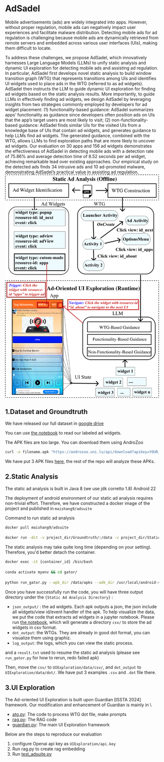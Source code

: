 # AdSadel
Mobile advertisements (ads) are widely integrated into apps. However, without proper regulation, mobile ads can negatively impact user experiences and facilitate malware distribution. Detecting mobile ads for ad regulation is challenging because mobile ads are dynamically retrieved from remote servers and embedded across various user interfaces (UIs), making them difficult to locate.

To address these challenges, we propose AdSadel, which innovatively harnesses Large Language Models (LLMs) to unify static analysis and dynamic UI exploration for detecting mobile ads and assisting ad regulation. In particular, AdSadel first develops novel static analysis to build window transition graph (WTG) that represents transitions among UIs and identifies UI widgets used to place ads in the WTG (referred to as ad widgets). AdSadel then instructs the LLM to guide dynamic UI exploration for finding ad widgets based on the static analysis results. More importantly, to guide LLMs in effectively finding ad widgets, we design AdSadel by leveraging insights from two strategies commonly employed by developers for ad widget placement: (1) functionality-based guidance: AdSadel summarizes apps’ functionality as guidance since developers often position ads on UIs that the app’s target users are most likely to visit; (2) non-functionality-based guidance: AdSadel finds similar UIs for the visited UIs from a knowledge base of UIs that contain ad widgets, and generates guidance to help LLMs find ad widgets. The generated guidance, combined with the WTG, allows LLMs to find exploration paths that are more likely to uncover ad widgets. Our evaluation on 30 apps and 156 ad widgets demonstrates the effectiveness of AdSadel in detecting mobile ads with a detection rate of 75.86% and average detection time of 8.52 seconds per ad widget, achieving remarkable lead over existing approaches. Our empirical study on the detected ads finds 34 intrusive ads and 10 ad-promoted malware, demonstrating AdSadel’s practical value in assisting ad regulation.
![AdSuite.png](AdSuite.png)
## 1.Dataset and Groundtruth

We have released our full dataset in [google drive](https://drive.google.com/drive/folders/1dTLBSfQLyrNx1qM72OStax8T5H1eYT7_?usp=sharing
)

You can use [the notebook](Groundtruth/readGroundtruth.ipynb) to read our labeled ad widgets. 

The APK files are too large. You can download them using AndroZoo
```bash
curl -o filename.apk "https://androzoo.uni.lu/api/download?apikey=YOUR_API_KEY&sha256=SHA256_HASH_OF_APK"
```

We have put 3 APK files [here](Groundtruth/apks), the rest of the repo will analyze these APKs.

## 2.Static Analysis
The static ad analysis is built in Java 8 (we use jdk corretto 1.8) Android 22

The deployment of android environment of our static ad analysis requires non-trivial effort.
Therefore, we have constructed a docker image of the project and published in
`maishang9/adsuite`


Command to run static ad analysis

```bash
docker pull maishang9/adsuite
   
docker run -dit -v project_dir/Groundtruth/:/data -v project_dir/StaticAnalysis/staticAdAnalysis:/gator maishang9/adsuite /bin/bash
```
The static analysis may take quite long time (depending on your setting). Therefore, you'd better detach the container.

```bash
docker exec -it {container_id} /bin/bash

conda activate myenv && cd gator/

python run_gator.py --apk_dir /data/apks --adk_dir /usr/local/android-sdk-linux

```

Once you have successfully run the code, you will have three output directory under the `{Static Ad Analysis Directory}` : 
- `json_output/` : the ad widgets. Each apk outputs a json, the json include all widgets/view id/event handler of the apk. 
To help visualize the data, we put the code that extracts ad widgets in a jupyter notebook. 
Please run [the notebook](StaticAnalysis/static2dynamic.ipynb), which will generate a directory `csv/` to store the ad widgets in csv format.
- `dot_output`: the WTGs. They are already in good dot format, you can visualize them using graphiz.
- `log_output`: the logs, which you can view the static process.

and a `result.txt` used to resume the static ad analysis (please see `run_gator.py` for how to rerun, redo failed apk)




Then, move the `csv/` to `UIExploration/data/csv/`, and `dot_output` to `UIExploration/data/dot/`.
We have put 3 examples `.csv` and `.dot` file there. 



## 3.UI Exploration


The Ad-oriented UI Exploration is built upon Guardian [ISSTA 2024] framework. Our modification and enhancement of Guardian is mainly in \
- [atg.py](UIExploration/atg.py): The code to process WTG dot file, make prompts
- [rag.py](UIExploration/rag.py): The RAG code
- [guardian.py](UIExploration/guardian.py): The main UI Exploration framework


Below are the steps to reproduce our evaluation
1. configure Openai api key as `UIExploration/api.key`
2. Run rag.py to create rag embedding
2. Run [test_adsuite.py](UIExploration/test_adsuite.py)



